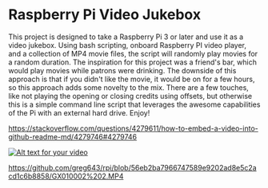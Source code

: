 # Raspberry Pi Video Jukebox

This project is designed to take a Raspberry Pi 3 or later and use it as a video jukebox. Using bash scripting, onboard Raspberry PI video player, and a collection of MP4 movie files, the script will randomly play movies for a random duration. The inspiration for this project was a friend's bar, which would play movies while patrons were drinking. The downside of this approach is that if you didn't like the movie, it would be on for a few hours, so this approach adds some novelty to the mix. There are a few touches, like not playing the opening or closing credits using offsets, but otherwise this is a simple command line script that leverages the awesome capabilities of the Pi with an external hard drive. Enjoy!

https://stackoverflow.com/questions/4279611/how-to-embed-a-video-into-github-readme-md/4279746#4279746


[![Alt text for your video](https://img.youtube.com/vi/VIDEO-ID/0.jpg)](https://user-images.githubusercontent.com/2358767/155048456-cc97b5ff-2adb-4444-a5c8-896035df2a53.MP4)



https://github.com/greg643/rpi/blob/56eb2ba7966747589e9202ad8e5c2acd1c6b8858/GX010002%202.MP4




